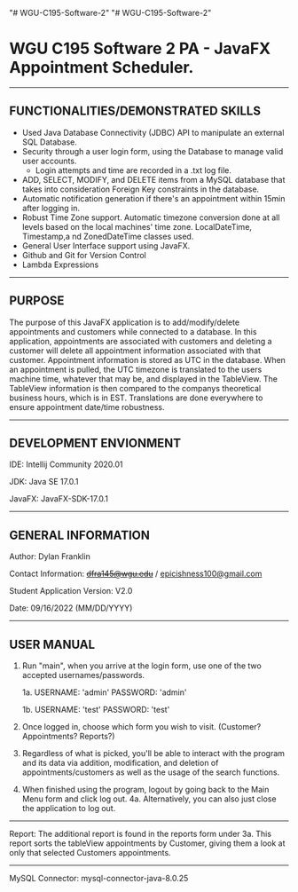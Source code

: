 "# WGU-C195-Software-2" 
"# WGU-C195-Software-2" 

# WGU C195 Software 2 PA - JavaFX Appointment Scheduler. #

---
## FUNCTIONALITIES/DEMONSTRATED SKILLS ##

* Used Java Database Connectivity (JDBC) API to manipulate an external SQL Database.
* Security through a user login form, using the Database to manage valid user accounts.
  * Login attempts and time are recorded in a .txt log file.
* ADD, SELECT, MODIFY, and DELETE items from a MySQL database that takes into consideration Foreign Key constraints in the database.
* Automatic notification generation if there's an appointment within 15min after logging in. 
* Robust Time Zone support. Automatic timezone conversion done at all levels based on the local machines' time zone. LocalDateTime, Timestamp,a nd ZonedDateTime classes used.
* General User Interface support using JavaFX.
* Github and Git for Version Control
* Lambda Expressions
---
## PURPOSE ##

   The purpose of this JavaFX application is to add/modify/delete appointments and customers while connected to a database. In this application, appointments are associated with customers and deleting a customer will delete all appointment information associated with that customer. Appointment information is stored as 	      UTC in the database. When an appointment is pulled, the UTC timezone is translated to the users machine time, whatever that may be, and displayed in the                TableView. The TableView information is then compared to the companys theoretical business hours, which is in EST. Translations are done everywhere to ensure 	    appointment date/time robustness. 

---
## DEVELOPMENT ENVIONMENT ##

   IDE: Intellij Community 2020.01

   JDK: Java SE 17.0.1

   JavaFX: JavaFX-SDK-17.0.1
   
---
## GENERAL INFORMATION ##

Author: Dylan Franklin

Contact Information: ~~dfra145@wgu.edu~~ / epicishness100@gmail.com

Student Application Version: V2.0

Date: 09/16/2022 (MM/DD/YYYY)

---
## USER MANUAL ##
	
1. Run "main", when you arrive at the login form, use one of the two accepted usernames/passwords.
   
	1a. USERNAME: 'admin'      PASSWORD: 'admin'
		
	1b. USERNAME: 'test'	 PASSWORD: 'test'
3. Once logged in, choose which form you wish to visit. (Customer? Appointments? Reports?)
4. Regardless of what is picked, you'll be able to interact with the program and its data via addition, modification, and deletion of appointments/customers as well as the usage of the search functions.
5. When finished using the program, logout by going back to the Main Menu form and click log out.
	4a. Alternatively, you can also just close the application to log out.

---

Report: The additional report is found in the reports form under 3a. This report sorts the tableView appointments by Customer, giving them a look at only that selected Customers appointments.

---

MySQL Connector: mysql-connector-java-8.0.25

